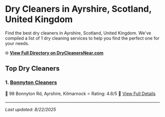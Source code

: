 # Dry Cleaners in Ayrshire, Scotland, United Kingdom

Find the best dry cleaners in Ayrshire, Scotland, United Kingdom. We've compiled a list of 1 dry cleaning services to help you find the perfect one for your needs.

🌐 **[View Full Directory on DryCleanersNear.com](https://drycleanersnear.com/city/United%20Kingdom/Scotland/Ayrshire)**

## Top Dry Cleaners

### 1. [Bonnyton Cleaners](https://drycleanersnear.com/dryCleaner/68940930fa09c6c0709d9a6e/bonnyton-cleaners)
📍 98 Bonnyton Rd, Ayrshire, Kilmarnock
⭐ Rating: 4.6/5
🔗 [View Full Details](https://drycleanersnear.com/dryCleaner/68940930fa09c6c0709d9a6e/bonnyton-cleaners)


---

*Last updated: 8/22/2025*
